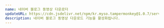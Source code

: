```yaml
---
name: 네이버 블로그 동영상 다운로더
updateURL: https://cdn.jsdelivr.net/npm/kr.myso.tampermonkey@1.0.7/service/com.naver.blog-video.downloader.user.js
description: 네이버 블로그 동영상 다운로드 기능을 활성화됩니다.
---
```

